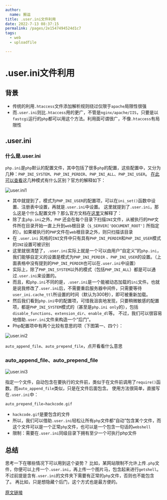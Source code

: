```yaml
---
author: 
  name: 搬运
title: .user.ini文件利用
date: 2022-7-13 08:37:15
permalink: /pages/2e1547494524d1c7
tags: 
  - web
  - uploadfile

---
```


# .user.ini文件利用

## 背景

- 传统的利用`.htaccess`文件添加解析规则绕过仅限于`apache`局限性很强
- 而`.user.ini`则比`.htaccess`用的更广，不管是`nginx/apache/IIS`，只要是以`fastcgi`运行的`php`都可以用这个方法。利用面可谓很广，不像`.htaccess`有局限性

## .user.ini
### 什么是.user.ini

`php.ini`是`php`默认的配置文件，其中包括了很多`php`的配置，这些配置中，又分为几种：`PHP_INI_SYSTEM`、`PHP_INI_PERDIR`、`PHP_INI_ALL`、`PHP_INI_USER`。 [在此可以查看](http://php.net/manual/zh/ini.list.php)这几种模式有什么区别？官方的解释如下：

![user.ini1](https://cdn.jsdelivr.net/gh/Zephyrccc/ImageHostingService/Blog/.user.ini1.png)

- 其中就提到了，模式为`PHP_INI_USER`的配置项，可以在`ini_set()`函数中设置、注册表中设置，再就是`.user.ini`中设置。 这里就提到了`.user.ini`，那么这是个什么配置文件？那么官方文档在[这里](http://php.net/manual/zh/configuration.file.per-user.php)又解释了：
- 除了主`php.ini`之外，`PHP` 还会在每个目录下扫描`INI`文件，从被执行的`PHP`文件所在目录开始一直上升到`web`根目录（`$_SERVER['DOCUMENT_ROOT']` 所指定的）。如果被执行的`PHP`文件在`web`根目录之外，则只扫描该目录
- 在 `.user.ini` 风格的`INI`文件中只有具有`PHP_INI_PERDIR`和`PHP_INI_USER`模式的`INI`设置可被识别
- 这里就很清楚了，`.user.ini`实际上就是一个可以由用户“自定义”的`php.ini`，我们能够自定义的设置是模式为`PHP_INI_PERDIR` 、`PHP_INI_USER`的设置。（上面表格中没有提到的`PHP_INI_PERDIR`也可以在`.user.ini`中设置）
- 实际上，除了`PHP_INI_SYSTEM`以外的模式（包括`PHP_INI_ALL`）都是可以通过`.user.ini`来设置的。
- 而且，和`php.ini`不同的是，`.user.ini`是一个能被动态加载的`ini`文件。也就是说我修改了`.user.ini`后，不需要重启服务器中间件，只需要等待`user_ini.cache_ttl`所设置的时间（默认为300秒），即可被重新加载。
- 然后我们看到`php.ini`中的配置项，可惜我沮丧地发现，只要稍微敏感的配置项，都是`PHP_INI_SYSTEM`模式的（甚至是`php.ini only`的），包括`disable_functions`、`extension_dir`、`enable_dl`等。 不过，我们可以很容易地借助`.user.ini`文件来构造一个“后门”。
- Php配置项中有两个比较有意思的项（下图第一、四个）：

![user.ini2](https://cdn.jsdelivr.net/gh/Zephyrccc/ImageHostingService/Blog/.user.ini2.png)

`auto_append_file`、`auto_prepend_file`，点开看看什么意思

### auto_append_file、auto_prepend_file

![user.ini3](https://cdn.jsdelivr.net/gh/Zephyrccc/ImageHostingService/Blog/.user.ini3.png)

指定一个文件，自动包含在要执行的文件前，类似于在文件前调用了`require()`函数。而`auto_append_file`类似，只是在文件后面包含。 使用方法很简单，直接写在`.user.ini`中：

```php
auto_prepend_file=hackcode.gif
```

- `hackcode.gif`是要包含的文件
- 所以，我们可以借助`.user.ini`轻松让所有`php`文件都“自动”包含某个文件，而这个文件可以是一个正常`php`文件，也可以是一个包含一句话的`webshell`
- 限制：需要在`.user.ini`同级目录下拥有至少一个可执行php文件

## 总结

思考一下在哪些情况下可以用到这个姿势？ 比如，某网站限制不允许上传`.php`文件，你便可以上传一个`.user.ini`，再上传一个图片马，包含起来进行`getshell`。不过前提是含有`.user.ini`的文件夹下需要有正常的`php`文件，否则也不能包含了。 再比如，只是想隐藏个后门，这个方式也是最方便的。

[原文链接](https://wooyun.js.org/drops/user.ini文件构成的PHP后门.html)